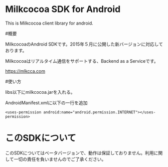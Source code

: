 Milkcocoa SDK for Android
=====================

This is Milkcocoa client library for android.

#概要

MilkcocoaのAndroid SDKです。2015年５月に公開した新バージョンに対応しております。

Milkcocoaはリアルタイム通信をサポートする、Backend as a Serviceです。

https://mlkcca.com



#使い方

libs以下にmilkcocoa.jarを入れる。

AndroidManifest.xmlに以下の一行を追加

	<uses-permission android:name="android.permission.INTERNET"></uses-permission>


# このSDKについて

このSDKについてはベータバージョンで、動作は保証しておりません。利用に関して一切の責任を負いませんのでご了承ください。

